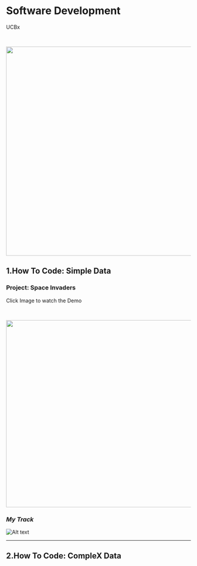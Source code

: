 # Software Development
UCBx


<!-- [![Alt text](https://github.com/doct0rX/SoftwareDevelopment/blob/master/photos/masters.jpg?raw=true "Software Development")](https://www.cs.ubc.ca/news/2017/03/ubc-launches-edx-micromasters-program-software-development) -->

<p>
<br /> <div class="separator" style="clear: both; text-align: center;"> <a href="https://www.cs.ubc.ca/news/2017/03/ubc-launches-edx-micromasters-program-software-development"><img alt="" border="0" height="571" src="https://github.com/doct0rX/SoftwareDevelopment/blob/master/screens/masters.jpg" width="1000" /></a></div>
</p>

## 1.How To Code: Simple Data

### **Project**: Space Invaders

Click Image to watch the Demo
<p><br /> <div class="separator" style="clear: both; text-align: center;"> <a href="https://www.youtube.com/watch?v=FkR1PlXG2WE&feature=youtu.be"><img alt="" border="0" height="511" src="https://github.com/doct0rX/SoftwareDevelopment/blob/master/HowToCode_SimpleData/finalProject/screens/Screen%20Shot%202018-04-02%20at%204.15.04%20PM.png" width="911" /></a></div>
</p>

### **_My Track_**

![Alt text](https://github.com/doct0rX/SoftwareDevelopment/blob/master/HowToCode_SimpleData/finalProject/screens/Screen%20Shot%202018-04-02%20at%204.11.07%20PM.png)

------

## 2.How To Code: CompleX Data